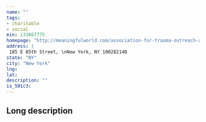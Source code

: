 ```yaml
---
name: ""
tags:
- charitable
- social
ein: 133867775
homepage: "http://meaningfulworld.com/association-for-trauma-outreach-and-prevention"
address: |
 185 E 85th Street, \nNew York, NY 100282140
state: "NY"
city: "New York"
lng: 
lat: 
description: ""
is_501c3: 
---
```


## Long description


